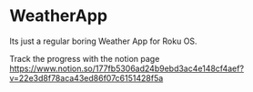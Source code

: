 # WeatherApp

Its just a regular boring Weather App for Roku OS.

Track the progress with the notion page https://www.notion.so/177fb5306ad24b9ebd3ac4e148cf4aef?v=22e3d8f78aca43ed86f07c6151428f5a
